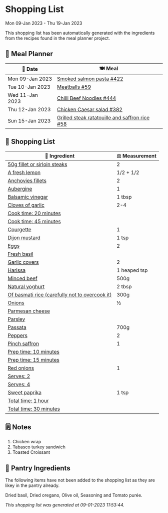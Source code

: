 # Shopping List

Mon 09-Jan 2023 - Thu 19-Jan 2023

This shopping list has been automatically generated with the ingredients from the recipes found in the meal planner project.

## 📅 Meal Planner

|📅 Date| 🍽️ Meal|
|----|----|
|Mon 09-Jan 2023|[Smoked salmon pasta #422](https://github.com/jcallaghan/The-Cookbook/issues/422)|
|Tue 10-Jan 2023|[Meatballs #59](https://github.com/jcallaghan/The-Cookbook/issues/59)|
|Wed 11-Jan 2023|[Chilli Beef Noodles #444](https://github.com/jcallaghan/The-Cookbook/issues/444)|
|Thu 12-Jan 2023|[Chicken Caesar salad #382](https://github.com/jcallaghan/The-Cookbook/issues/382)|
|Sun 15-Jan 2023|[Grilled steak ratatouille and saffron rice #58](https://github.com/jcallaghan/The-Cookbook/issues/58)|

## 🛒 Shopping List

| 🍌 Ingredient| ⚖️ Measurement|
|----------|-----------|
|[50g fillet or sirloin steaks](https://www.sainsburys.co.uk/gol-ui/SearchResults/50g%20fillet%20or%20sirloin%20steaks)|2|
|[A fresh lemon](https://www.sainsburys.co.uk/gol-ui/SearchResults/A%20fresh%20lemon)|1/2 + 1/2|
|[Anchovies fillets](https://www.sainsburys.co.uk/gol-ui/SearchResults/Anchovies%20fillets)|2|
|[Aubergine](https://www.sainsburys.co.uk/gol-ui/SearchResults/Aubergine)|1|
|[Balsamic vinegar](https://www.sainsburys.co.uk/gol-ui/SearchResults/Balsamic%20vinegar)|1 tbsp|
|[Cloves of garlic](https://www.sainsburys.co.uk/gol-ui/SearchResults/Cloves%20of%20garlic)|2-4|
|[Cook time: 20 minutes](https://www.sainsburys.co.uk/gol-ui/SearchResults/Cook%20time:%2020%20minutes)||
|[Cook time: 45 minutes](https://www.sainsburys.co.uk/gol-ui/SearchResults/Cook%20time:%2045%20minutes)||
|[Courgette](https://www.sainsburys.co.uk/gol-ui/SearchResults/Courgette)|1|
|[Dijon mustard](https://www.sainsburys.co.uk/gol-ui/SearchResults/Dijon%20mustard)|1 tsp|
|[Eggs](https://www.sainsburys.co.uk/gol-ui/SearchResults/Eggs)|2|
|[Fresh basil](https://www.sainsburys.co.uk/gol-ui/SearchResults/Fresh%20basil)||
|[Garlic covers](https://www.sainsburys.co.uk/gol-ui/SearchResults/Garlic%20covers)|2|
|[Harissa](https://www.sainsburys.co.uk/gol-ui/SearchResults/Harissa)|1 heaped tsp|
|[Minced beef](https://www.sainsburys.co.uk/gol-ui/SearchResults/Minced%20beef)|500g|
|[Natural yoghurt](https://www.sainsburys.co.uk/gol-ui/SearchResults/Natural%20yoghurt)|2 tbsp|
|[Of basmati rice (carefully not to overcook it)](https://www.sainsburys.co.uk/gol-ui/SearchResults/Of%20basmati%20rice%20(carefully%20not%20to%20overcook%20it))|300g|
|[Onions](https://www.sainsburys.co.uk/gol-ui/SearchResults/Onions)|½|
|[Parmesan cheese](https://www.sainsburys.co.uk/gol-ui/SearchResults/Parmesan%20cheese)||
|[Parsley](https://www.sainsburys.co.uk/gol-ui/SearchResults/Parsley)||
|[Passata](https://www.sainsburys.co.uk/gol-ui/SearchResults/Passata)|700g|
|[Peppers](https://www.sainsburys.co.uk/gol-ui/SearchResults/Peppers)|2|
|[Pinch saffron](https://www.sainsburys.co.uk/gol-ui/SearchResults/Pinch%20saffron)|1|
|[Prep time: 10 minutes](https://www.sainsburys.co.uk/gol-ui/SearchResults/Prep%20time:%2010%20minutes)||
|[Prep time: 15 minutes](https://www.sainsburys.co.uk/gol-ui/SearchResults/Prep%20time:%2015%20minutes)||
|[Red onions](https://www.sainsburys.co.uk/gol-ui/SearchResults/Red%20onions)|1|
|[Serves: 2](https://www.sainsburys.co.uk/gol-ui/SearchResults/Serves:%202)||
|[Serves: 4](https://www.sainsburys.co.uk/gol-ui/SearchResults/Serves:%204)||
|[Sweet paprika](https://www.sainsburys.co.uk/gol-ui/SearchResults/Sweet%20paprika)|1 tsp|
|[Total time: 1 hour](https://www.sainsburys.co.uk/gol-ui/SearchResults/Total%20time:%201%20hour)||
|[Total time: 30 minutes](https://www.sainsburys.co.uk/gol-ui/SearchResults/Total%20time:%2030%20minutes)||

## 🗒️ Notes

1. Chicken wrap
1. Tabasco turkey sandwich
1. Toasted Croissant 

## 🏪 Pantry Ingredients

The following items have not been added to the shopping list as they are likey in the pantry already.

Dried basil, Dried oregano, Olive oil, Seasoning and Tomato purée.


_This shopping list was generated at 09-01-2023 11:53:44._